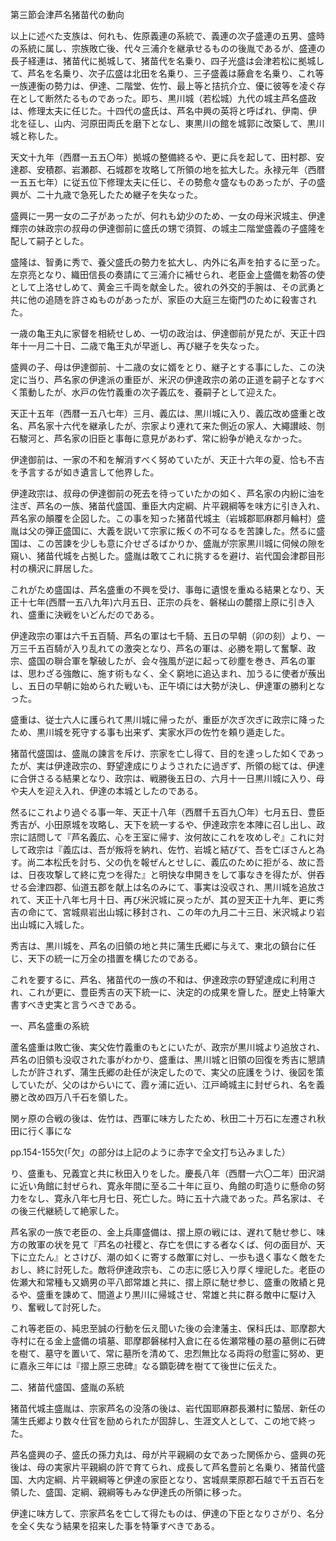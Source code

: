 第三節会津芦名猪苗代の動向

以上に述べた支族は、何れも、佐原義連の系統で、義連の次子盛連の五男、盛時の系統に属し、宗族敗亡後、代々三浦介を継承せるものの後胤であるが、盛連の長子経連は、猪苗代に拠城して、猪苗代を名乗り、四子光盛は会津若松に拠城して、芦名を名乗り、次子広盛は北田を名乗り、三子盛義は藤倉を名乗り、これ等一族連衡の勢力は、伊達、二階堂、佐竹、最上等と拮抗介立、優に彼等を凌ぐ存在として断然たるものであった。即ち、黒川城（若松城）九代の城主芦名盛政は、修理太夫に任じた。十四代の盛氏は、芦名中興の英将と呼ばれ、伊南、伊北を征し、山内、河原田両氏を磨下となし、東黒川の館を城郭に改築して、黒川城と称した。

天文十九年（西暦一五五〇年）拠城の整備終るや、更に兵を起して、田村郡、安達郡、安積郡、岩瀬郡、石城郡を攻略して所領の地を拡大した。永禄元年（西暦一五五七年）に従五位下修理太夫に任じ、その勢愈々盛なものあったが、子の盛興が、二十九歳で急死したため継子を失なった。

盛興に一男一女の二子があったが、何れも幼少のため、一女の母米沢城主、伊達輝宗の妹政宗の叔母の伊達御前に盛氏の甥で須賀、の城主二階堂盛義の子盛隆を配して嗣子とした。

盛隆は、智勇に秀で、養父盛氏の勢力を拡大し、内外に名声を拍するに至った。左京亮となり、織田信長の奏請にて三浦介に補せられ、老臣金上盛備を勅答の使として上洛せしめて、黄金三千両を献金した。彼れの外交的手腕は、その武勇と共に他の追随を許さぬものがあったが、家臣の大庭三左衛門のために殺害された。

一歳の亀王丸に家督を相続せしめ、一切の政治は、伊達御前が見たが、天正十四年十一月二十日、二歳で亀王丸が早逝し、再び継子を失なった。

盛興の子、母は伊達御前、十二歳の女に婿をとり、継子とする事にした、この決定に当り、芦名家の伊達派の重臣が、米沢の伊達政宗の弟の正道を嗣子となすべく策動したが、水戸の佐竹義重の次子義広を、養嗣子として迎えた。

天正十五年（西暦一五八七年）三月、義広は、黒川城に入り、義広改め盛重と改名、芦名家十六代を継承したが、宗家より連れて来た側近の家人、大繩讃岐、刎石駿河と、芦名家の旧臣と事毎に意見があわず、常に紛争が絶えなかった。

伊達御前は、一家の不和を解消すべく努めていたが、天正十六年の夏、恰も不吉を予言するが如き遺言して他界した。

伊達政宗は、叔母の伊達御前の死去を待っていたかの如く、芦名家の内紛に油を注ぎ、芦名の一族、猪苗代盛国、重臣大内定綱、片平親綱等を味方に引き入れ、芦名家の顛覆を企図した。この事を知った猪苗代城主（岩城郡耶麻郡月輪村）盛胤は父の弾正盛国に、大義を説いて宗家に叛くの不可なるを苦諫した。然るに盛国は、この苦諫を少しも意に介せざるばかりか、盛胤が宗家黒川城に伺候の隙を窺い、猪苗代城を占拠した。盛胤は敢てこれに挑するを避け、岩代国会津郡目形村の横沢に屛居した。

これがため盛国は、芦名盛重の不興を受け、事毎に遺恨を重ぬる結果となり、天正十七年(西暦一五八九年)六月五日、正宗の兵を、磐梯山の麓摺上原に引き入れ、盛重に決戦をいどんだのである。

伊達政宗の軍は六千五百騎、芦名の軍は七千騎、五日の早朝（卯の刻）より、一万三千五百騎が入り乱れての激突となり、芦名の軍は、必勝を期して奮撃、政宗、盛国の聨合軍を撃破したが、会々強風が逆に起って砂塵を巻き、芦名の軍は、思わざる強敵に、施す術もなく、全く窮地に追込まれ、加うるに使者が蔟出し、五日の早朝に始められた戦いも、正午頃には大勢が決し、伊達軍の勝利となった。

盛重は、従士六人に護られて黒川城に帰ったが、重臣が次ぎ次ぎに政宗に降ったため、黒川城を死守する事も出来ず、実家水戸の佐竹を頼り遁走した。

猪苗代盛国は、盛胤の諫言を斥け、宗家を亡し得て、目的を達っした如くであったが、実は伊達政宗の、野望達成にりようされたに過ぎず、所領の総ては、伊達に合併さるる結果となり、政宗は、戦勝後五日の、六月十一日黒川城に入り、母や夫人を迎え入れ、伊達の本城としたのである。

然るにこれより過ぐる事一年、天正十八年（西暦千五百九〇年）七月五日、豊臣秀吉が、小田原城を攻略し、天下を統一するや、伊達政宗を本陣に召し出し、政宗に詰問して『芦名義広、心を王室に帰す、汝何故にこれを攻めしぞ』これに対して政宗は『義広は、吾が叛将を納れ、佐竹、岩城と結びて、吾を亡ぼさんと為す。尚二本松氏を討ち、父の仇を報ぜんとせしに、義広のために拒がる、故に吾は、日夜攻撃して終に克つを得た』と明快な申開きをして事なきを得たが、併吞せる会津四郡、仙道五郡を献上は名のみにて、事実は没収され、黒川城を追放されて、天正十八年七月十日、再び米沢城に戻ったが、其の翌天正十九年、更に秀吉の命にて、宮城県岩出山城に移封され、この年の九月二十三日、米沢城より岩出山城に入城した。

秀吉は、黒川城を、芦名の旧領の地と共に蒲生氏郷に与えて、東北の鎮台に任じ、天下の統一に万全の措置を構じたのである。

これを要するに、芦名、猪苗代の一族の不和は、伊達政宗の野望達成に利用され、これが更に、豊臣秀吉の天下統一に、決定的の成果を齎した。歴史上特筆大書すべき史実と言うべきである。

一、芦名盛重の系統

蘆名盛重は敗亡後、実父佐竹義重のもとにいたが、政宗が黒川城より追放され、芦名の旧領も没収された事がわかり、盛重は、黒川城と旧領の回復を秀吉に懇請したが許されず、蒲生氏郷の赴任が決定したので、実父の庇護をうけ、後図を策していたが、父のはからいにて、霞ヶ浦に近い、江戸崎城主に封ぜられ、名を義勝と改め四万八千石を領した。

関ヶ原の合戦の後は、佐竹は、西軍に味方したため、秋田二十万石に左遷され秋田に行く事にな

pp.154-155欠(「欠」の部分は上記のように赤字で全文打ち込みました）

り、盛重も、兄義宜と共に秋田入りをした。慶長八年（西暦一六〇二年）田沢湖に近い角館に封ぜられ、寛永年間に至る二十年に亘り、角館の町造りに懸命の努力をなし、寛永八年七月七日、死亡した。時に五十六歳であった。芦名家は、その後三代継続して絶家した。

芦名家の一族で老臣の、金上兵庫盛備は、摺上原の戦には、遅れて馳せ参じ、味方の敗軍の状を見て『芦名の社稷と、存亡を倶にする者なくば、何の面目が、天下に立たん』とさけび、潮の如くに寄する敵軍に対し、一歩も退く事なく敵をたおし、終に討死した。敵将伊達政宗も、この志に感じ入り厚く埋祀した。老臣の佐瀬大和常種も又嫡男の平八郎常雄と共に、摺上原に馳せ参じ、盛重の敗績と見るや、盛重を諫めて、間道より黒川に帰城させ、常雄と共に群る敵中に駆け入り、奮戦して討死した。

これ等老臣の、純忠至誠の行動を伝え聞いた後の会津藩主、保科氏は、耶摩郡大寺村に在る金上盛備の墳墓、耶摩郡磐梯村入倉に在る佐瀬常種の墓の墓側に石碑を樹て、墓守を置いて、常に墓所を清めて、忠烈無比なる両将の慰霊に努め、更に嘉永三年には『摺上原三忠碑』なる顕彰碑を樹てて後世に伝えた。

二、猪苗代盛国、盛胤の系統

猪苗代城主盛胤は、宗家芦名の没落の後は、岩代国耶麻郡長瀬村に蟄居、新任の蒲生氏郷より数々仕官を励められたが固辞し、生涯文人として、この地で終った。

芦名盛興の子、盛氏の孫力丸は、母が片平親綱の女であった関係から、盛興の死後は、母の実家片平親綱の許で育てられ、成長して芦名豊前と名乗り、猪苗代盛国、大内定綱、片平親綱等と伊達の家臣となり、宮城県栗原郡石越で千五百石を領した、盛国、定綱、親綱等もみな伊達氏の所領に移った。

伊達に味方して、宗家芦名を亡して得たものは、伊達の下臣となりさがり、名分を全く失なう結果を招来した事を特筆すべきである。
